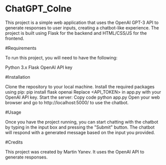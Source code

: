 # ChatGPT_Colne


This project is a simple web application that uses the OpenAI GPT-3 API to generate responses to user inputs, creating a chatbot-like experience. The project is built using Flask for the backend and HTML/CSS/JS for the frontend.

#Requirements

To run this project, you will need to have the following:

Python 3.x
Flask
OpenAI API key

#Installation

Clone the repository to your local machine.
Install the required packages using pip:
pip install flask openai
Replace <API_TOKEN> in app.py with your OpenAI API key.
Start the server:
Copy code
python app.py
Open your web browser and go to http://localhost:5000/ to use the chatbot.

#Usage

Once you have the project running, you can start chatting with the chatbot by typing in the input box and pressing the "Submit" button. The chatbot will respond with a generated message based on the input you provided.

#Credits

This project was created by Martin Yanev. It uses the OpenAI API to generate responses.
